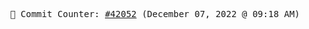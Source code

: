 <p align="center">
    <samp>
        📮 Commit Counter: <a href="https://github.com/Javascript-void0/Javascript-void0/commits/main">#42052</a> (December 07, 2022 @ 09:18 AM)
    </samp>
</p>